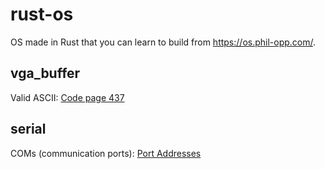 # rust-os
OS made in Rust that you can learn to build from https://os.phil-opp.com/.

## vga_buffer

Valid ASCII:
[Code page 437](https://github.com/SigmaBale/rust-os/blob/main/readme_resources/437.png?raw=true)


## serial

COMs (communication ports):
[Port Addresses](https://github.com/SigmaBale/rust-os/blob/main/readme_resources/I-Oports.png?raw=true)